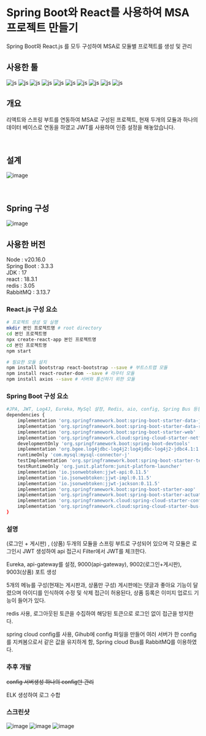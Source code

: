 # Spring Boot와 React를 사용하여 MSA 프로젝트 만들기

Spring Boot와 React.js 를 모두 구성하여 MSA로 모듈별 프로젝트를 생성 및 관리<br>

## 사용한 툴
![js](https://img.shields.io/badge/React-20232A?style=for-the-badge&logo=react&logoColor=61DAFB)
![js](https://img.shields.io/badge/Spring%20Boot-6DB33F?style=for-the-badge&logo=spring&logoColor=white)
![js](https://img.shields.io/badge/HTML5-E34F26?style=for-the-badge&logo=html5&logoColor=white)
![js](https://img.shields.io/badge/MySQL-00000F?style=for-the-badge&logo=mysql&logoColor=white)
![js](https://img.shields.io/badge/Visual_Studio_Code-0078D4?style=for-the-badge&logo=visual%20studio%20code&logoColor=white)
![js](https://img.shields.io/badge/Eclipse-2C2255?style=for-the-badge&logo=eclipse&logoColor=white)
![js](https://img.shields.io/badge/Spring_Security-6DB33F?style=for-the-badge&logo=Spring-Security&logoColor=white)
![js](https://img.shields.io/badge/Gradle-02303A.svg?style=for-the-badge&logo=Gradle&logoColor=white)
![js](https://img.shields.io/badge/redis-%23DD0031.svg?&style=for-the-badge&logo=redis&logoColor=white)
![js](https://img.shields.io/badge/RabbitMQ-FF6600?style=for-the-badge&logo=RabbitMQ&logoColor=white)

## 개요

리액트와 스프링 부트를 연동하여 MSA로 구성된 프로젝트, 현재 두개의 모듈과 하나의 데이터 베이스로 연동을 하였고 JWT를 사용하여 인증 설정을 해놓았습니다.

<br>

## 설계
![image](https://github.com/user-attachments/assets/99eb6bc9-308a-406b-8f3a-859b7b7065da)

<br>

## Spring 구성
![image](https://github.com/user-attachments/assets/8fd90126-fd19-45f5-9d9c-172e19a9deba)


## 사용한 버전
Node : v20.16.0 <br>
Spring Boot : 3.3.3 <br>
JDK : 17 <br>
react : 18.3.1 <br>
redis : 3.05 <br>
RabbitMQ : 3.13.7 <br>

### React.js 구성 요소
```bash
# 프로젝트 생성 및 실행
mkdir 본인 프로젝트명 # root directory
cd 본인 프로젝트명
npx create-react-app 본인 프로젝트명
cd 본인 프로젝트명
npm start

# 필요한 모듈 설치
npm install bootstrap react-bootstrap --save # 부트스트랩 모듈
npm install react-router-dom --save # 라우터 모듈
npm install axios --save # 서버와 통신하기 위한 모듈
```

### Spring Boot 구성 요소
```bash
#JPA, JWT, Log4J, Eureka, MySql 설정, Redis, aio, config, Spring Bus 등등
dependencies {
	implementation 'org.springframework.boot:spring-boot-starter-data-jpa'
	implementation 'org.springframework.boot:spring-boot-starter-data-redis'
	implementation 'org.springframework.boot:spring-boot-starter-web'
	implementation 'org.springframework.cloud:spring-cloud-starter-netflix-eureka-client'
	developmentOnly 'org.springframework.boot:spring-boot-devtools'
	implementation 'org.bgee.log4jdbc-log4j2:log4jdbc-log4j2-jdbc4.1:1.16'
	runtimeOnly 'com.mysql:mysql-connector-j'
	testImplementation 'org.springframework.boot:spring-boot-starter-test'
	testRuntimeOnly 'org.junit.platform:junit-platform-launcher'
	implementation 'io.jsonwebtoken:jjwt-api:0.11.5'
	implementation 'io.jsonwebtoken:jjwt-impl:0.11.5'
	implementation 'io.jsonwebtoken:jjwt-jackson:0.11.5'
	implementation 'org.springframework.boot:spring-boot-starter-aop'
	implementation 'org.springframework.boot:spring-boot-starter-actuator'
	implementation 'org.springframework.cloud:spring-cloud-starter-config'
	implementation 'org.springframework.cloud:spring-cloud-starter-bus-amqp'
}
```

### 설명
(로그인 + 게시판) , (상품) 두개의 모듈을 스프링 부트로 구성되어 있으며 각 모듈은 로그인시 JWT 생성하여 api 접근시 Filter에서 JWT를 체크한다. <br>

Eureka, api-gateway를 설정, 9000(api-gateway), 9002(로그인+게시판), 9003(상품) 포트 생성 <br>

5개의 메뉴를 구성(현재는 게시판과, 상품만 구성) 게시판에는 댓글과 좋아요 기능이 달렸으며 아이디를 인식하여 수정 및 삭제 접근이 허용된다, 상품 등록은 이미지 업로드 기능이 들어가 있다. <br>

redis 사용, 로그아웃된 토큰을 수집하여 해당된 토큰으로 로그인 없이 접근을 방지한다. <br>

spring cloud config를 사용, Gihub에 config 파일을 만들어 여러 서버가 한 config를 지켜봄으로서 같은 값을 유지하게 함, Spring cloud Bus를 RabbitMQ를 이용하였다. <br>


### 추후 개발
~~config 서버생성 하나의 config만 관리~~ <br>

ELK 생성하여 로그 수합

### 스크린샷
![image](https://github.com/user-attachments/assets/98ef6912-0fe9-4609-8601-a12d78e9cf53)
![image](https://github.com/user-attachments/assets/17667739-d2cd-4f39-809f-34b285944589)
![image](https://github.com/user-attachments/assets/a9ab66e7-35a5-4a35-8683-c8ab05a1e055)






